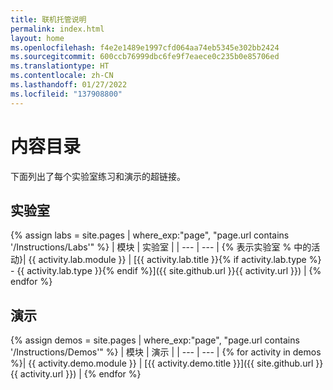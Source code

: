 ```yaml
---
title: 联机托管说明
permalink: index.html
layout: home
ms.openlocfilehash: f4e2e1489e1997cfd064aa74eb5345e302bb2424
ms.sourcegitcommit: 600ccb76999dbc6fe9f7eaece0c235b0e85706ed
ms.translationtype: HT
ms.contentlocale: zh-CN
ms.lasthandoff: 01/27/2022
ms.locfileid: "137908800"
---
```

# <a name="content-directory"></a>内容目录

下面列出了每个实验室练习和演示的超链接。

## <a name="labs"></a>实验室

{% assign labs = site.pages | where_exp:"page", "page.url contains '/Instructions/Labs'" %}
| 模块 | 实验室 |
| --- | --- | 
{% 表示实验室 % 中的活动}| {{ activity.lab.module }} | [{{ activity.lab.title }}{% if activity.lab.type %} - {{ activity.lab.type }}{% endif %}]({{ site.github.url }}{{ activity.url }}) |
{% endfor %}

## <a name="demos"></a>演示

{% assign demos = site.pages | where_exp:"page", "page.url contains '/Instructions/Demos'" %}
| 模块 | 演示 |
| --- | --- | 
{% for activity in demos  %}| {{ activity.demo.module }} | [{{ activity.demo.title }}]({{ site.github.url }}{{ activity.url }}) |
{% endfor %}
